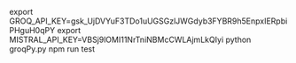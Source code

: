 
export GROQ_API_KEY=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
export MISTRAL_API_KEY=VBSj9lOMI11NrTniNBMcCWLAjmLkQIyi
python groqPy.py
npm run test